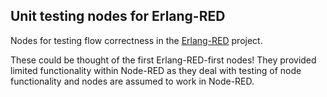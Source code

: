 ## Unit testing nodes for Erlang-RED

Nodes for testing flow correctness in the [Erlang-RED](https://github.com/gorenje/erlang-red) project.

These could be thought of the first Erlang-RED-first nodes! They provided limited functionality within Node-RED as they deal with testing of node functionality and nodes are assumed to work in Node-RED.


